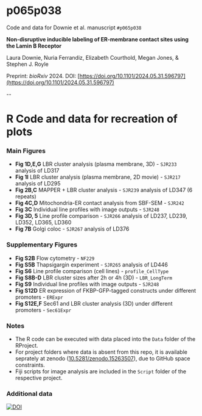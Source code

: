 # p065p038

Code and data for Downie et al. manuscript `#p065p038`

**Non-disruptive inducible labeling of ER-membrane contact sites using the Lamin B Receptor**

Laura Downie, Nuria Ferrandiz, Elizabeth Courthold, Megan Jones, & Stephen J. Royle

Preprint: *bioRxiv* 2024. DOI: [https://doi.org/10.1101/2024.05.31.596797](https://doi.org/10.1101/2024.05.31.596797)

--

# R Code and data for recreation of plots

### Main Figures

- **Fig 1D,E,G** LBR cluster analysis (plasma membrane, 3D) - `SJR233` analysis of LD317
- **Fig 1I** LBR cluster analysis (plasma membrane, 2D movie) - `SJR217` analysis of LD295
- **Fig 2B,C** MAPPER + LBR cluster analysis - `SJR239` analysis of LD347 (6 repeats)
- **Fig 4C,D** Mitochondria-ER contact analysis from SBF-SEM - `SJR242`
- **Fig 3C** Individual line profiles with image outputs - `SJR248`
- **Fig 3D, 5** Line profile comparison - `SJR266` analysis of LD237, LD239, LD352, LD365, LD360
- **Fig 7B** Golgi coloc - `SJR267` analysis of LD376

### Supplementary Figures

- **Fig S2B** Flow cytometry - `NF229`
- **Fig S5B** Thapsigargin experiment - `SJR265` analysis of LD446
- **Fig S6** Line profile comparison (cell lines) - `profile_CellType`
- **Fig S8B-D** LBR cluster sizes after 2h or 4h (3D) - `LBR_LongTerm`
- **Fig S9** Individual line profiles with image outputs - `SJR248`
- **Fig S12D** ER expression of FKBP-GFP-tagged constructs under different promoters - `ERExpr`
- **Fig S12E,F** Sec61 and LBR cluster analysis (3D) under different promoters - `Sec61Expr`


### Notes

- The R code can be executed with data placed into the `Data` folder of the RProject.
- For project folders where data is absent from this repo, it is available seprately at zenodo ([10.5281/zenodo.15263507](https://doi.org/10.5281/zenodo.15263507)), due to GitHub space constraints.
- Fiji scripts for image analysis are included in the `Script` folder of the respective project.


### Additional data

[![DOI](https://zenodo.org/badge/DOI/10.5281/zenodo.15263507.svg)](https://doi.org/10.5281/zenodo.15263507)